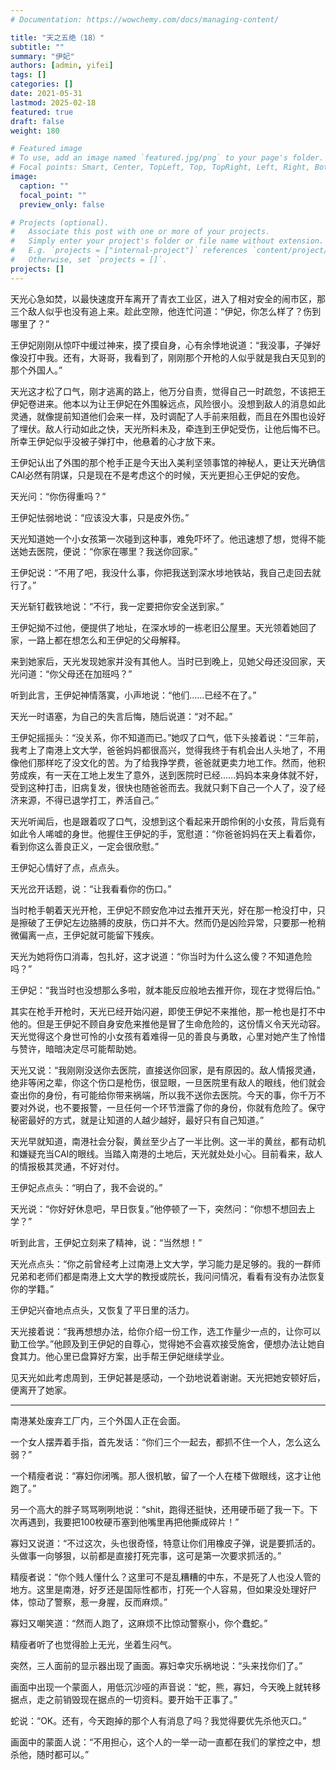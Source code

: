 ```yaml
---
# Documentation: https://wowchemy.com/docs/managing-content/

title: "天之五绝（18）"
subtitle: ""
summary: "伊妃"
authors: [admin, yifei]
tags: []
categories: []
date: 2021-05-31
lastmod: 2025-02-18
featured: true
draft: false
weight: 180

# Featured image
# To use, add an image named `featured.jpg/png` to your page's folder.
# Focal points: Smart, Center, TopLeft, Top, TopRight, Left, Right, BottomLeft, Bottom, BottomRight.
image:
  caption: ""
  focal_point: ""
  preview_only: false

# Projects (optional).
#   Associate this post with one or more of your projects.
#   Simply enter your project's folder or file name without extension.
#   E.g. `projects = ["internal-project"]` references `content/project/deep-learning/index.md`.
#   Otherwise, set `projects = []`.
projects: []
---
```


天光心急如焚，以最快速度开车离开了青衣工业区，进入了相对安全的闹市区，那三个敌人似乎也没有追上来。趁此空隙，他连忙问道：“伊妃，你怎么样了？伤到哪里了？”

王伊妃刚刚从惊吓中缓过神来，摸了摸自身，心有余悸地说道：“我没事，子弹好像没打中我。还有，大哥哥，我看到了，刚刚那个开枪的人似乎就是我白天见到的那个外国人。”

<!--more-->

天光这才松了口气，刚才逃离的路上，他万分自责，觉得自己一时疏忽，不该把王伊妃卷进来。他本以为让王伊妃在外围躲远点，风险很小。没想到敌人的消息如此灵通，就像提前知道他们会来一样，及时调配了人手前来阻截，而且在外围也设好了埋伏。敌人行动如此之快，天光所料未及，牵连到王伊妃受伤，让他后悔不已。所幸王伊妃似乎没被子弹打中，他悬着的心才放下来。

王伊妃认出了外围的那个枪手正是今天出入美利坚领事馆的神秘人，更让天光确信CAI必然有阴谋，只是现在不是考虑这个的时候，天光更担心王伊妃的安危。

天光问：“你伤得重吗？”

王伊妃怯弱地说：“应该没大事，只是皮外伤。”

天光知道她一个小女孩第一次碰到这种事，难免吓坏了。他迅速想了想，觉得不能送她去医院，便说：“你家在哪里？我送你回家。”

王伊妃说：“不用了吧，我没什么事，你把我送到深水埗地铁站，我自己走回去就行了。”

天光斩钉截铁地说：“不行，我一定要把你安全送到家。”

王伊妃拗不过他，便提供了地址，在深水埗的一栋老旧公屋里。天光领着她回了家，一路上都在想怎么和王伊妃的父母解释。

来到她家后，天光发现她家并没有其他人。当时已到晚上，见她父母还没回家，天光问道：“你父母还在加班吗？”

听到此言，王伊妃神情落寞，小声地说：“他们......已经不在了。”

天光一时语塞，为自己的失言后悔，随后说道：“对不起。”

王伊妃摇摇头：“没关系，你不知道而已。”她叹了口气，低下头接着说：“三年前，我考上了南港上文大学，爸爸妈妈都很高兴，觉得我终于有机会出人头地了，不用像他们那样吃了没文化的苦。为了给我挣学费，爸爸就更卖力地工作。然而，他积劳成疾，有一天在工地上发生了意外，送到医院时已经......妈妈本来身体就不好，受到这种打击，旧病复发，很快也随爸爸而去。我就只剩下自己一个人了，没了经济来源，不得已退学打工，养活自己。”

天光听闻后，也是跟着叹了口气，没想到这个看起来开朗伶俐的小女孩，背后竟有如此令人唏嘘的身世。他握住王伊妃的手，宽慰道：“你爸爸妈妈在天上看着你，看到你这么善良正义，一定会很欣慰。”

王伊妃心情好了点，点点头。

天光岔开话题，说：“让我看看你的伤口。”

当时枪手朝着天光开枪，王伊妃不顾安危冲过去推开天光，好在那一枪没打中，只是擦破了王伊妃左边胳膊的皮肤，伤口并不大。然而仍是凶险异常，只要那一枪稍微偏离一点，王伊妃就可能留下残疾。

天光为她将伤口消毒，包扎好，这才说道：“你当时为什么这么傻？不知道危险吗？”

王伊妃：“我当时也没想那么多啦，就本能反应般地去推开你，现在才觉得后怕。”

其实在枪手开枪时，天光已经开始闪避，即使王伊妃不来推他，那一枪也是打不中他的。但是王伊妃不顾自身安危来推他是冒了生命危险的，这份情义令天光动容。天光觉得这个身世可怜的小女孩有着难得一见的善良与勇敢，心里对她产生了怜惜与赞许，暗暗决定尽可能帮助她。

天光又说：“我刚刚没送你去医院，直接送你回家，是有原因的。敌人情报灵通，绝非等闲之辈，你这个伤口是枪伤，很显眼，一旦医院里有敌人的眼线，他们就会查出你的身份，有可能给你带来祸端，所以我不送你去医院。今天的事，你千万不要对外说，也不要报警，一旦任何一个环节泄露了你的身份，你就有危险了。保守秘密最好的方式，就是让知道的人越少越好，最好只有自己知道。”

天光早就知道，南港社会分裂，黄丝至少占了一半比例。这一半的黄丝，都有动机和嫌疑充当CAI的眼线。当踏入南港的土地后，天光就处处小心。目前看来，敌人的情报极其灵通，不好对付。

王伊妃点点头：“明白了，我不会说的。”

天光说：“你好好休息吧，早日恢复。”他停顿了一下，突然问：“你想不想回去上学？”

听到此言，王伊妃立刻来了精神，说：“当然想！”

天光点点头：“你之前曾经考上过南港上文大学，学习能力是足够的。我的一群师兄弟和老师们都是南港上文大学的教授或院长，我问问情况，看看有没有办法恢复你的学籍。”

王伊妃兴奋地点点头，又恢复了平日里的活力。

天光接着说：“我再想想办法，给你介绍一份工作，选工作量少一点的，让你可以勤工俭学。”他顾及到王伊妃的自尊心，觉得她不会喜欢接受施舍，便想办法让她自食其力。他心里已盘算好方案，出手帮王伊妃继续学业。

见天光如此考虑周到，王伊妃甚是感动，一个劲地说着谢谢。天光把她安顿好后，便离开了她家。

------

南港某处废弃工厂内，三个外国人正在会面。

一个女人摆弄着手指，首先发话：“你们三个一起去，都抓不住一个人，怎么这么弱？”

一个精瘦者说：“寡妇你闭嘴。那人很机敏，留了一个人在楼下做眼线，这才让他跑了。”

另一个高大的胖子骂骂咧咧地说：“shit，跑得还挺快，还用硬币砸了我一下。下次再遇到，我要把100枚硬币塞到他嘴里再把他撕成碎片！”

寡妇又说道：“不过这次，头也很奇怪，特意让你们用橡皮子弹，说是要抓活的。头做事一向够狠，以前都是直接打死完事，这可是第一次要求抓活的。”

精瘦者说：“你个贱人懂什么？这里可不是乱糟糟的中东，不是死了人也没人管的地方。这里是南港，好歹还是国际性都市，打死一个人容易，但如果没处理好尸体，惊动了警察，惹一身腥，反而麻烦。”

寡妇又嘲笑道：“然而人跑了，这麻烦不比惊动警察小，你个蠢蛇。”

精瘦者听了也觉得脸上无光，坐着生闷气。

突然，三人面前的显示器出现了画面。寡妇幸灾乐祸地说：“头来找你们了。”

画面中出现一个蒙面人，用低沉沙哑的声音说：“蛇，熊，寡妇，今天晚上就转移据点，走之前销毁现在据点的一切资料。要开始干正事了。”

蛇说：“OK。还有，今天跑掉的那个人有消息了吗？我觉得要优先杀他灭口。”

画面中的蒙面人说：“不用担心，这个人的一举一动一直都在我们的掌控之中，想杀他，随时都可以。”
